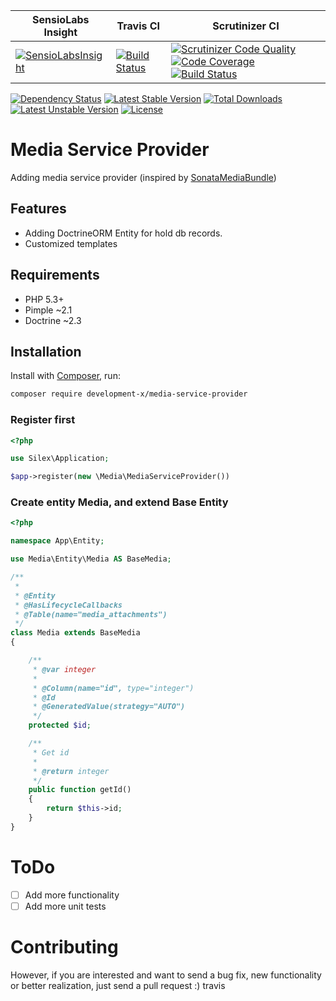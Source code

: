 | SensioLabs Insight | Travis CI | Scrutinizer CI|
| ------------------------|-------------|-----------------|
|[![SensioLabsInsight](https://insight.sensiolabs.com/projects/f6e15c47-013b-4c08-a301-683859b94b58/mini.png)](https://insight.sensiolabs.com/projects/f6e15c47-013b-4c08-a301-683859b94b58)|[![Build Status](https://travis-ci.org/development-x/PaginationServiceProvider.svg?branch=master)](https://travis-ci.org/development-x/PaginationServiceProvider)|[![Scrutinizer Code Quality](https://scrutinizer-ci.com/g/development-x/MediaServiceProvider/badges/quality-score.png?b=master)](https://scrutinizer-ci.com/g/development-x/MediaServiceProvider/?branch=master) [![Code Coverage](https://scrutinizer-ci.com/g/development-x/MediaServiceProvider/badges/coverage.png?b=master)](https://scrutinizer-ci.com/g/development-x/MediaServiceProvider/?branch=master) [![Build Status](https://scrutinizer-ci.com/g/development-x/MediaServiceProvider/badges/build.png?b=master)](https://scrutinizer-ci.com/g/development-x/MediaServiceProvider/build-status/master)

[![Dependency Status](https://www.versioneye.com/user/projects/5738e700a0ca35004cf78361/badge.svg?style=flat)](https://www.versioneye.com/user/projects/5738e700a0ca35004cf78361) [![Latest Stable Version](https://poser.pugx.org/development-x/media-service-provider/v/stable)](https://packagist.org/packages/development-x/media-service-provider) [![Total Downloads](https://poser.pugx.org/development-x/media-service-provider/downloads)](https://packagist.org/packages/development-x/media-service-provider) [![Latest Unstable Version](https://poser.pugx.org/development-x/media-service-provider/v/unstable)](https://packagist.org/packages/development-x/media-service-provider) [![License](https://poser.pugx.org/development-x/media-service-provider/license)](https://packagist.org/packages/development-x/media-service-provider)

Media Service Provider
=============================

Adding media service provider (inspired by [SonataMediaBundle](https://github.com/sonata-project/SonataMediaBundle))


Features
--------

 * Adding DoctrineORM Entity for hold db records.
 * Customized templates


Requirements
------------

 * PHP 5.3+
 * Pimple ~2.1
 * Doctrine ~2.3

Installation
------------
Install with [Composer](http://packagist.org), run:

```sh
composer require development-x/media-service-provider
```

### Register first
```php
<?php

use Silex\Application;

$app->register(new \Media\MediaServiceProvider())

```

### Create entity Media, and extend Base Entity 

```php
<?php

namespace App\Entity;

use Media\Entity\Media AS BaseMedia;

/**
 * 
 * @Entity
 * @HasLifecycleCallbacks
 * @Table(name="media_attachments")
 */
class Media extends BaseMedia
{

    /**
     * @var integer
     *
     * @Column(name="id", type="integer")
     * @Id
     * @GeneratedValue(strategy="AUTO")
     */
    protected $id;

    /**
     * Get id
     *
     * @return integer
     */
    public function getId()
    {
        return $this->id;
    }
}

```

# ToDo
- [ ] Add more functionality
- [ ] Add more unit tests

# Contributing
However, if you are interested and want to send a bug fix, new functionality or better realization, just send a pull request :)
travis